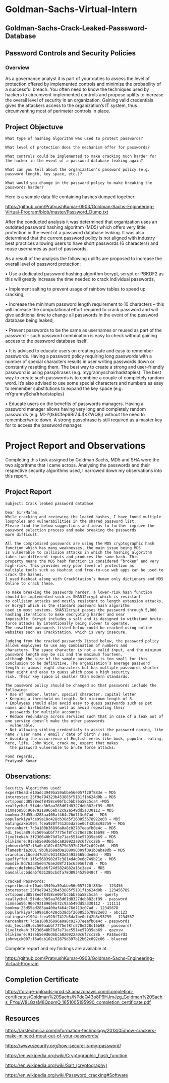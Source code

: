 # Goldman-Sachs-Virtual-Intern

## Goldman-Sachs-Crack-Leaked-Passsword-Database
## Password Controls and Security Policies

### Overview 
As a governance analyst it is part of your duties to assess the level of protection offered by implemented controls and minimize the probability of a successful breach. You often need to know the techniques used by hackers to circumvent implemented controls and propose uplifts to increase the overall level of security in an organization. Gaining valid credentials gives the attackers access to the organization’s IT system, thus circumventing most of perimeter controls in place.

## Project Objectuve
`What type of hashing algorithm was used to protect passwords?`

`What level of protection does the mechanism offer for passwords?`

`What controls could be implemented to make cracking much harder for the hacker in the event of a password database leaking again?`

`What can you tell about the organization’s password policy (e.g. password length, key space, etc.)?`

`What would you change in the password policy to make breaking the passwords harder? `

Here is a sample data file containing hashes dumped together:

https://github.com/PratyushKumar-0903/Goldman-Sachs-Engineering-Virtual-Program/blob/master/Password_Dump.txt

After the conducted analysis it was determined that organization uses an outdated password hashing algorithm (MD5) which offers very little protection in the event of a password database leaking. It was also determined that the current password policy is not aligned with industry best practices allowing users to have short passwords (6 characters) and reuse usernames as part of passwords. 

As a result of the analysis the following uplifts are proposed to increase the overall level of password protection: 

•	Use a dedicated password hashing algorithm bcrypt, scrypt or PBKDF2 as this will greatly increase the time needed to crack individual passwords,

•	Implement salting to prevent usage of rainbow tables to speed up cracking,

•	Increase the minimum password length requirement to 10 characters – this will increase the computational effort required to crack password and will give additional time to change all passwords in the event of the password database being leaked,

•	Prevent passwords to be the same as usernames or reused as part of the password – such password combination is easy to check without gaining access to the password database itself.  

•	It is advised to educate users on creating safe and easy to remember passwords. Having a password policy requiring long passwords with a number of special characters results in user writing passwords down or constantly resetting them. The best way to create a strong and user-friendly password is using passphrases (e.g.  mygrannyschairhadstaples). The best way to create such passwords is to combine a couple of completely random word. It’s also advised to use some special characters and numbers as easy to remember substitutions to expand the key space (e.g. mYgranny$cha1rhadstaples)

•	Educate users on the benefits of passwords managers. Having a password manager allows having very long and completely random passwords (e.g. M>?{tk6Cfep6BrZ4J)KZWQ8j) without the need to remember/write down. A strong passphrase is still required as a master key for to access the password manager.

# Project Report and Observations 
Completing this task assigned by Goldman Sachs, MD5 and SHA were the two algorithms that I came across. Analysing the passwords and their respective security algorithms used, I narrowed down my observations into this report.

## Project Report
```
Subject: Crack leaked password database

Dear Sir/Ma’am,
While cracking and reviewing the leaked hashes, I have found multiple loopholes and vulnerabilities in the shared password list. 
Please find the below suggestions and ideas to further improve the password selection process and make breaking the passwords 
more difficult.

All the compromised passwords are using the MD5 cryptographic hash function which has many weaknesses, the main issue being MD5 
is vulnerable to collision attacks in which the hashing algorithm takes two different inputs and produces the same hash. This 
property means the MD5 hash function is considered “broken” and very high-risk. This provides very poor level of protection as 
multiple tools such as Hashcat and free-to-use web apps can be used to crack the hashes.
I used Hashcat along with CrackStation’s Human only dictionary and MD5 Online to crack these.

To make breaking the passwords harder, a lower-risk hash function should be implemented such as SHA512crypt which is resistant 
to collision attacks and mostly resistant to length extension attacks, or Bcrypt which is the standard password hash algorithm 
used in most systems. SHA512crypt passes the password through 5,000 hashing iterations to make decrypting harder and near 
impossible. Bcrypt includes a salt and is designed to withstand brute-force attacks by intentionally being slower to operate. 
The unsalted passwords listed below could be cracked using online websites such as CrackStation, which is very insecure. 

Judging from the cracked passwords listed below, the password policy allows employees to use any combination of numbers and 
characters. The space character is not a valid input, and the minimum password length may be six and the maximum fourteen, 
although the size of the sample passwords is too small for this conclusion to be definitive. The organisation’s average password 
length is almost eight characters but has multiple passwords shorter than eight and easy to guess which pose a high security 
risk. Their key space is smaller than modern standards.

The password policy should be changed so that passwords include the following: 
• Use of number, letter, special character, capital letter
• Keeping a threshold on length. Set minimum length of 8. 
• Employees should also avoid easy to guess passwords such as pet names and birthdates as well as avoid repeating their 
  passwords for multiple accounts.
• Reduce redundancy across services such that in case of a leak out of one service doesn’t make the other passwords 
  vulnerable.
• Not allowing sibling credentials to assist the password naming, like name / user name / email / date of birth / sex.
• Avoiding the occurrence of English verbs like book, popular, eating, hero, life, John Wick, crack me, expert that makes 
  the password vulnerable to brute force attacks.

Fond regards,
Pratyush Kumar

```
## Observations:
```
Security Algorithms used: 
experthead:e10adc3949ba59abbe56e057f20f883e – MD5
interestec:25f9e794323b453885f5181f1b624d0b – MD5
ortspoon:d8578edf8458ce06fbc5bb76a58c5ca4 –MD5
reallychel:5f4dcc3b5aa765d61d8327deb882cf99 –MD5
simmson56:96e79218965eb72c92a549dd5a330112 – MD5
bookma:25d55ad283aa400af464c76d713c07ad – MD5 
popularkiya7:e99a18c428cb38d5f260853678922e03 – MD5
eatingcake1994:fcea920f7412b5da7be0cf42b8c93759 – MD5 
heroanhart:7c6a180b36896a0a8c02787eeafb0e4c – MD5
edi_tesla89:6c569aabbf7775ef8fc570e228c16b98 – MD5
liveltekah:3f230640b78d7e71ac5514e57935eb69 – MD5
blikimore:917eb5e9d6d6bca820922a0c6f7cc28b – MD5
johnwick007:f6a0cb102c62879d397b12b62c092c06 – MD5
flamesbria2001:9b3b269ad0a208090309f091b3aba9db – MD5
oranolio:16ced47d3fc931483e24933665cded6d - MD5
spuffyffet:1f5c5683982d7c3814d4d9e6d749b21e - MD5
moodie:8d763385e0476ae208f21bc63956f748 - MD5
nabox:defebde7b6ab6f24d5824682a16c3ae4 - MD5
bandalls:bdda5f03128bcbdfa78d8934529048cf - MD5

Cracked Passwords:
experthead:e10adc3949ba59abbe56e057f20f883e - 123456
interestec:25f9e794323b453885f5181f1b624d0b - 123456789
ortspoon:d8578edf8458ce06fbc5bb76a58c5ca4 - qwerty
reallychel:5f4dcc3b5aa765d61d8327deb882cf99 - password
simmson56:96e79218965eb72c92a549dd5a330112 - 111111
bookma:25d55ad283aa400af464c76d713c07ad - 12345678
popularkiya7:e99a18c428cb38d5f260853678922e03 - abc123
eatingcake1994:fcea920f7412b5da7be0cf42b8c93759 - 1234567
heroanhart:7c6a180b36896a0a8c02787eeafb0e4c - password1
edi_tesla89:6c569aabbf7775ef8fc570e228c16b98 - password!
liveltekah:3f230640b78d7e71ac5514e57935eb69 - qazxsw
blikimore:917eb5e9d6d6bca820922a0c6f7cc28b - Pa$$word1
johnwick007:f6a0cb102c62879d397b12b62c092c06 - bluered
```
Complete report and my findings are available at: 

https://github.com/PratyushKumar-0903/Goldman-Sachs-Engineering-Virtual-Program


## Completion Certificate

https://forage-uploads-prod.s3.amazonaws.com/completion-certificates/Goldman%20Sachs/NPdeQ43o8P9HJmJzg_Goldman%20Sachs_FYquW8LGzsM8QppmQ_1651005195990_completion_certificate.pdf


## Resources 

https://arstechnica.com/information-technology/2013/05/how-crackers-make-minced-meat-out-of-your-passwords/

https://www.security.org/how-secure-is-my-password/

https://en.wikipedia.org/wiki/Cryptographic_hash_function

https://en.wikipedia.org/wiki/Salt_(cryptography)

https://en.wikipedia.org/wiki/Password_cracking#Software
